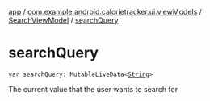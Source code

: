 [app](../../index.md) / [com.example.android.calorietracker.ui.viewModels](../index.md) / [SearchViewModel](index.md) / [searchQuery](./search-query.md)

# searchQuery

`var searchQuery: MutableLiveData<`[`String`](https://kotlinlang.org/api/latest/jvm/stdlib/kotlin/-string/index.html)`>`

The current value that the user wants to search for

